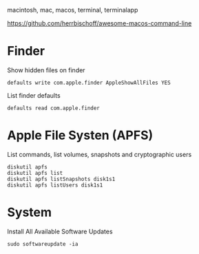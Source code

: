 macintosh, mac, macos, terminal, terminalapp

https://github.com/herrbischoff/awesome-macos-command-line

# Finder

Show hidden files on finder

    defaults write com.apple.finder AppleShowAllFiles YES

List finder defaults

    defaults read com.apple.finder

# Apple File Systen (APFS)

List commands, list volumes, snapshots and cryptographic users

    diskutil apfs
    diskutil apfs list
    diskutil apfs listSnapshots disk1s1
    diskutil apfs listUsers disk1s1

# System

Install All Available Software Updates

    sudo softwareupdate -ia

